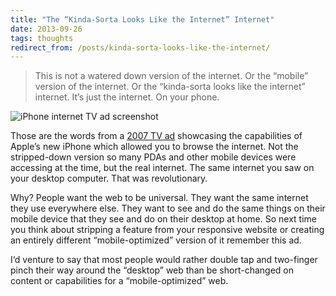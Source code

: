```yaml
---
title: "The “Kinda-Sorta Looks Like the Internet” Internet"
date: 2013-09-26
tags: thoughts
redirect_from: /posts/kinda-sorta-looks-like-the-internet/
---
```


> This is not a watered down version of the internet. Or the “mobile” version of the internet. Or the “kinda-sorta looks like the internet” internet. It’s just the internet. On your phone.

![iPhone internet TV ad screenshot]({{site.imageurl}}/2013/iphone-commercial.jpg)

Those are the words from a [2007 TV ad](http://www.youtube.com/watch?v=ldjHqHC6szA) showcasing the capabilities of Apple’s new iPhone which allowed you to browse the internet. Not the stripped-down version so many PDAs and other mobile devices were accessing at the time, but the real internet. The same internet you saw on your desktop computer. That was revolutionary.

Why? People want the web to be universal. They want the same internet they use everywhere else. They want to see and do the same things on their mobile device that they see and do on their desktop at home. So next time you think about stripping a feature from your responsive website or creating an entirely different “mobile-optimized” version of it remember this ad.

I‘d venture to say that most people would rather double tap and two-finger pinch their way around the “desktop” web than be short-changed on content or capabilities for a “mobile-optimized” web.